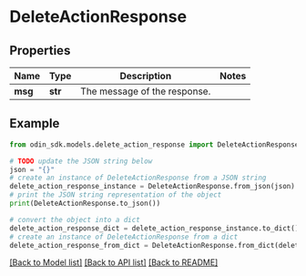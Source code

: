 # DeleteActionResponse


## Properties

Name | Type | Description | Notes
------------ | ------------- | ------------- | -------------
**msg** | **str** | The message of the response. | 

## Example

```python
from odin_sdk.models.delete_action_response import DeleteActionResponse

# TODO update the JSON string below
json = "{}"
# create an instance of DeleteActionResponse from a JSON string
delete_action_response_instance = DeleteActionResponse.from_json(json)
# print the JSON string representation of the object
print(DeleteActionResponse.to_json())

# convert the object into a dict
delete_action_response_dict = delete_action_response_instance.to_dict()
# create an instance of DeleteActionResponse from a dict
delete_action_response_from_dict = DeleteActionResponse.from_dict(delete_action_response_dict)
```
[[Back to Model list]](../README.md#documentation-for-models) [[Back to API list]](../README.md#documentation-for-api-endpoints) [[Back to README]](../README.md)


